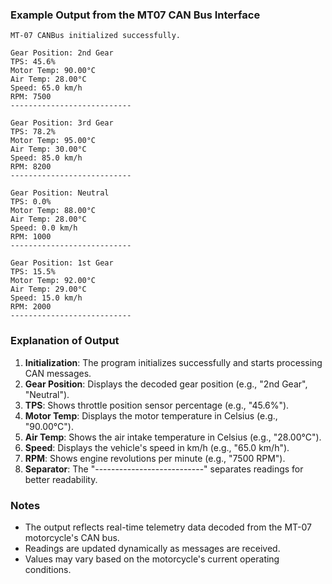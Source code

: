 ### Example Output from the MT07 CAN Bus Interface

```plaintext
MT-07 CANBus initialized successfully.

Gear Position: 2nd Gear
TPS: 45.6%
Motor Temp: 90.00°C
Air Temp: 28.00°C
Speed: 65.0 km/h
RPM: 7500
---------------------------

Gear Position: 3rd Gear
TPS: 78.2%
Motor Temp: 95.00°C
Air Temp: 30.00°C
Speed: 85.0 km/h
RPM: 8200
---------------------------

Gear Position: Neutral
TPS: 0.0%
Motor Temp: 88.00°C
Air Temp: 28.00°C
Speed: 0.0 km/h
RPM: 1000
---------------------------

Gear Position: 1st Gear
TPS: 15.5%
Motor Temp: 92.00°C
Air Temp: 29.00°C
Speed: 15.0 km/h
RPM: 2000
---------------------------
```

### Explanation of Output
1. **Initialization**: The program initializes successfully and starts processing CAN messages.
2. **Gear Position**: Displays the decoded gear position (e.g., "2nd Gear", "Neutral").
3. **TPS**: Shows throttle position sensor percentage (e.g., "45.6%").
4. **Motor Temp**: Displays the motor temperature in Celsius (e.g., "90.00°C").
5. **Air Temp**: Shows the air intake temperature in Celsius (e.g., "28.00°C").
6. **Speed**: Displays the vehicle's speed in km/h (e.g., "65.0 km/h").
7. **RPM**: Shows engine revolutions per minute (e.g., "7500 RPM").
8. **Separator**: The "---------------------------" separates readings for better readability.

### Notes
- The output reflects real-time telemetry data decoded from the MT-07 motorcycle's CAN bus.
- Readings are updated dynamically as messages are received.
- Values may vary based on the motorcycle's current operating conditions.

